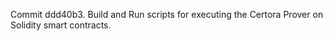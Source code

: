 Commit ddd40b3.                    Build and Run scripts for executing the Certora Prover on Solidity smart contracts.